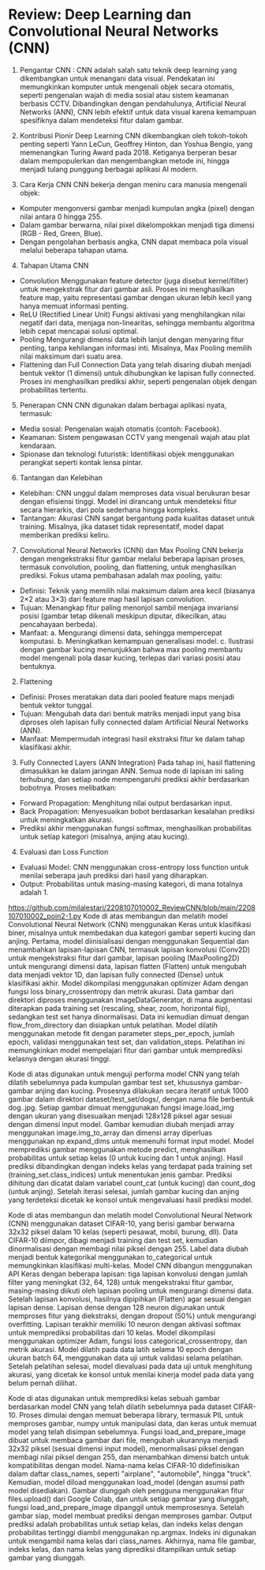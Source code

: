 # Review: Deep Learning dan Convolutional Neural Networks (CNN)

1. Pengantar CNN :
CNN adalah salah satu teknik deep learning yang dikembangkan untuk menangani data visual. Pendekatan ini memungkinkan komputer untuk mengenali objek secara otomatis, seperti pengenalan wajah di media sosial atau sistem keamanan berbasis CCTV. Dibandingkan dengan pendahulunya, Artificial Neural Networks (ANN), CNN lebih efektif untuk data visual karena kemampuan spesifiknya dalam mendeteksi fitur dalam gambar.

2. Kontribusi Pionir Deep Learning
CNN dikembangkan oleh tokoh-tokoh penting seperti Yann LeCun, Geoffrey Hinton, dan Yoshua Bengio, yang memenangkan Turing Award pada 2018. Ketiganya berperan besar dalam mempopulerkan dan mengembangkan metode ini, hingga menjadi tulang punggung berbagai aplikasi AI modern.

3. Cara Kerja CNN
CNN bekerja dengan meniru cara manusia mengenali objek:
- Komputer mengonversi gambar menjadi kumpulan angka (pixel) dengan nilai antara 0 hingga 255.
- Dalam gambar berwarna, nilai pixel dikelompokkan menjadi tiga dimensi (RGB - Red, Green, Blue).
- Dengan pengolahan berbasis angka, CNN dapat membaca pola visual melalui beberapa tahapan utama.

4. Tahapan Utama CNN
- Convolution
Menggunakan feature detector (juga disebut kernel/filter) untuk mengekstrak fitur dari gambar asli. Proses ini menghasilkan feature map, yaitu representasi gambar dengan ukuran lebih kecil yang hanya memuat informasi penting.
- ReLU (Rectified Linear Unit)
Fungsi aktivasi yang menghilangkan nilai negatif dari data, menjaga non-linearitas, sehingga membantu algoritma lebih cepat mencapai solusi optimal.
- Pooling
Mengurangi dimensi data lebih lanjut dengan menyaring fitur penting, tanpa kehilangan informasi inti. Misalnya, Max Pooling memilih nilai maksimum dari suatu area.
- Flattening dan Full Connection
Data yang telah disaring diubah menjadi bentuk vektor (1 dimensi) untuk dihubungkan ke lapisan fully connected. Proses ini menghasilkan prediksi akhir, seperti pengenalan objek dengan probabilitas tertentu.

5. Penerapan CNN
CNN digunakan dalam berbagai aplikasi nyata, termasuk:
- Media sosial: Pengenalan wajah otomatis (contoh: Facebook).
- Keamanan: Sistem pengawasan CCTV yang mengenali wajah atau plat kendaraan.
- Spionase dan teknologi futuristik: Identifikasi objek menggunakan perangkat seperti kontak lensa pintar.
  
6. Tantangan dan Kelebihan
- Kelebihan: CNN unggul dalam memproses data visual berukuran besar dengan efisiensi tinggi. Model ini dirancang untuk mendeteksi fitur secara hierarkis, dari pola sederhana hingga kompleks.
- Tantangan: Akurasi CNN sangat bergantung pada kualitas dataset untuk training. Misalnya, jika dataset tidak representatif, model dapat memberikan prediksi keliru.

7. Convolutional Neural Networks (CNN) dan Max Pooling
CNN bekerja dengan mengekstraksi fitur gambar melalui beberapa lapisan proses, termasuk convolution, pooling, dan flattening, untuk menghasilkan prediksi. Fokus utama pembahasan adalah max pooling, yaitu:
- Definisi: Teknik yang memilih nilai maksimum dalam area kecil (biasanya 2×2 atau 3×3) dari feature map hasil lapisan convolution.
- Tujuan: Menangkap fitur paling menonjol sambil menjaga invariansi posisi (gambar tetap dikenali meskipun diputar, dikecilkan, atau pencahayaan berbeda).
- Manfaat:
a. Mengurangi dimensi data, sehingga mempercepat komputasi.
b. Meningkatkan kemampuan generalisasi model.
c. Ilustrasi dengan gambar kucing menunjukkan bahwa max pooling membantu model mengenali pola dasar kucing, terlepas dari variasi posisi atau bentuknya.

2. Flattening
- Definisi: Proses meratakan data dari pooled feature maps menjadi bentuk vektor tunggal.
- Tujuan: Mengubah data dari bentuk matriks menjadi input yang bisa diproses oleh lapisan fully connected dalam Artificial Neural Networks (ANN).
- Manfaat: Mempermudah integrasi hasil ekstraksi fitur ke dalam tahap klasifikasi akhir.
  
3. Fully Connected Layers (ANN Integration)
Pada tahap ini, hasil flattening dimasukkan ke dalam jaringan ANN. Semua node di lapisan ini saling terhubung, dan setiap node mempengaruhi prediksi akhir berdasarkan bobotnya. Proses melibatkan:
- Forward Propagation: Menghitung nilai output berdasarkan input.
- Back Propagation: Menyesuaikan bobot berdasarkan kesalahan prediksi untuk meningkatkan akurasi.
- Prediksi akhir menggunakan fungsi softmax, menghasilkan probabilitas untuk setiap kategori (misalnya, anjing atau kucing).

4. Evaluasi dan Loss Function
- Evaluasi Model: CNN menggunakan cross-entropy loss function untuk menilai seberapa jauh prediksi dari hasil yang diharapkan.
- Output: Probabilitas untuk masing-masing kategori, di mana totalnya adalah 1.

https://github.com/milalestari/2208107010002_ReviewCNN/blob/main/2208107010002_poin2-1.py
Kode di atas membangun dan melatih model Convolutional Neural Network (CNN) menggunakan Keras untuk klasifikasi biner, misalnya untuk membedakan dua kategori gambar seperti kucing dan anjing. Pertama, model diinisialisasi dengan menggunakan Sequential dan menambahkan lapisan-lapisan CNN, termasuk lapisan konvolusi (Conv2D) untuk mengekstraksi fitur dari gambar, lapisan pooling (MaxPooling2D) untuk mengurangi dimensi data, lapisan flatten (Flatten) untuk mengubah data menjadi vektor 1D, dan lapisan fully connected (Dense) untuk klasifikasi akhir. Model dikompilasi menggunakan optimizer Adam dengan fungsi loss binary_crossentropy dan metrik akurasi. Data gambar dari direktori diproses menggunakan ImageDataGenerator, di mana augmentasi diterapkan pada training set (rescaling, shear, zoom, horizontal flip), sedangkan test set hanya dinormalisasi. Data ini kemudian dimuat dengan flow_from_directory dan disiapkan untuk pelatihan. Model dilatih menggunakan metode fit dengan parameter steps_per_epoch, jumlah epoch, validasi menggunakan test set, dan validation_steps. Pelatihan ini memungkinkan model mempelajari fitur dari gambar untuk memprediksi kelasnya dengan akurasi tinggi.


Kode di atas digunakan untuk menguji performa model CNN yang telah dilatih sebelumnya pada kumpulan gambar test set, khususnya gambar-gambar anjing dan kucing. Prosesnya dilakukan secara iteratif untuk 1000 gambar dalam direktori dataset/test_set/dogs/, dengan nama file berbentuk dog.<index>.jpg. Setiap gambar dimuat menggunakan fungsi image.load_img dengan ukuran yang disesuaikan menjadi 128x128 piksel agar sesuai dengan dimensi input model. Gambar kemudian diubah menjadi array menggunakan image.img_to_array dan dimensi array diperluas menggunakan np.expand_dims untuk memenuhi format input model. Model memprediksi gambar menggunakan metode predict, menghasilkan probabilitas untuk setiap kelas (0 untuk kucing dan 1 untuk anjing). Hasil prediksi dibandingkan dengan indeks kelas yang terdapat pada training set (training_set.class_indices) untuk menentukan jenis gambar. Prediksi dihitung dan dicatat dalam variabel count_cat (untuk kucing) dan count_dog (untuk anjing). Setelah iterasi selesai, jumlah gambar kucing dan anjing yang terdeteksi dicetak ke konsol untuk mengevaluasi hasil prediksi model.


Kode di atas membangun dan melatih model Convolutional Neural Network (CNN) menggunakan dataset CIFAR-10, yang berisi gambar berwarna 32x32 piksel dalam 10 kelas (seperti pesawat, mobil, burung, dll). Data CIFAR-10 diimpor, dibagi menjadi training dan test set, kemudian dinormalisasi dengan membagi nilai piksel dengan 255. Label data diubah menjadi bentuk kategorikal menggunakan to_categorical untuk memungkinkan klasifikasi multi-kelas.
Model CNN dibangun menggunakan API Keras dengan beberapa lapisan: tiga lapisan konvolusi dengan jumlah filter yang meningkat (32, 64, 128) untuk mengekstraksi fitur gambar, masing-masing diikuti oleh lapisan pooling untuk mengurangi dimensi data. Setelah lapisan konvolusi, hasilnya dipipihkan (Flatten) agar sesuai dengan lapisan dense. Lapisan dense dengan 128 neuron digunakan untuk memproses fitur yang diekstraksi, dengan dropout (50%) untuk mengurangi overfitting. Lapisan terakhir memiliki 10 neuron dengan aktivasi softmax untuk memprediksi probabilitas dari 10 kelas.
Model dikompilasi menggunakan optimizer Adam, fungsi loss categorical_crossentropy, dan metrik akurasi. Model dilatih pada data latih selama 10 epoch dengan ukuran batch 64, menggunakan data uji untuk validasi selama pelatihan. Setelah pelatihan selesai, model dievaluasi pada data uji untuk menghitung akurasi, yang dicetak ke konsol untuk menilai kinerja model pada data yang belum pernah dilihat.


Kode di atas digunakan untuk memprediksi kelas sebuah gambar berdasarkan model CNN yang telah dilatih sebelumnya pada dataset CIFAR-10. Proses dimulai dengan memuat beberapa library, termasuk PIL untuk memproses gambar, numpy untuk manipulasi data, dan keras untuk memuat model yang telah disimpan sebelumnya. Fungsi load_and_prepare_image dibuat untuk membaca gambar dari file, mengubah ukurannya menjadi 32x32 piksel (sesuai dimensi input model), menormalisasi piksel dengan membagi nilai piksel dengan 255, dan menambahkan dimensi batch untuk kompatibilitas dengan model.
Nama-nama kelas CIFAR-10 didefinisikan dalam daftar class_names, seperti "airplane", "automobile", hingga "truck". Kemudian, model diload menggunakan load_model (dengan asumsi path model disediakan). Gambar diunggah oleh pengguna menggunakan fitur files.upload() dari Google Colab, dan untuk setiap gambar yang diunggah, fungsi load_and_prepare_image dipanggil untuk memprosesnya.
Setelah gambar siap, model membuat prediksi dengan memproses gambar. Output prediksi adalah probabilitas untuk setiap kelas, dan indeks kelas dengan probabilitas tertinggi diambil menggunakan np.argmax. Indeks ini digunakan untuk mengambil nama kelas dari class_names. Akhirnya, nama file gambar, indeks kelas, dan nama kelas yang diprediksi ditampilkan untuk setiap gambar yang diunggah.
